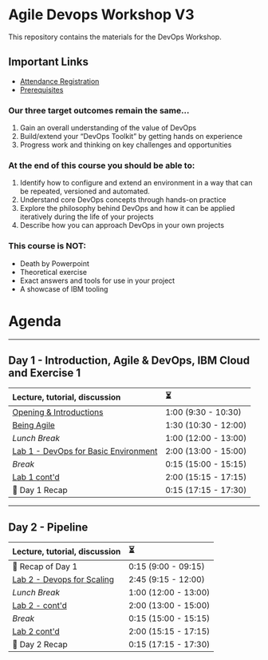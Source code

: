 # Agile Devops Workshop V3

This repository contains the materials for the DevOps Workshop.

## Important Links

* [Attendance Registration](./presentations/Attendance%20Registration%20Slide-2.ppt)
* [Prerequisites](./prereqs.md)

### Our three target outcomes remain the same...

1. Gain an overall understanding of the value of DevOps
1. Build/extend your “DevOps Toolkit” by getting hands on experience
1. Progress work and thinking on key challenges and opportunities

### At the end of this course you should be able to:

1. Identify how to configure and extend an environment in a way that can be repeated, versioned and automated.
1. Understand core DevOps concepts through hands-on practice
1. Explore the philosophy behind DevOps and how it can be applied iteratively during the life of your projects
1. Describe how you can approach DevOps in your own projects

### This course is NOT:

* Death by Powerpoint
* Theoretical exercise
* Exact answers and tools for use in your project
* A showcase of IBM tooling

# Agenda

---

## Day 1 - Introduction, Agile & DevOps, IBM Cloud and Exercise 1

| Lecture, tutorial, discussion                                                                                                            | :hourglass_flowing_sand: |
| :--------------------------------------------------------------------------------------------------------------------------------------- | :----------------------- |
| [Opening & Introductions](/Intro/README.md)                                                                                                             | 1:00 (9:30 - 10:30)
| [Being Agile](/Intro/beingagile.md) | 1:30 (10:30 - 12:00)
| _Lunch Break_                                                                                                                            | 1:00 (12:00 - 13:00)     |
| [Lab 1 - DevOps for Basic Environment](/Lab_1/README.md) | 2:00 (13:00 - 15:00)
| _Break_                                                                                                                                  | 0:15 (15:00 - 15:15)     |
| [Lab 1 cont'd](/Lab_1/lab1.md) | 2:00 (15:15 - 17:15)
| :tophat: Day 1 Recap                                                                                                                              | 0:15 (17:15 - 17:30)

---
## Day 2 - Pipeline

| Lecture, tutorial, discussion                  | :hourglass_flowing_sand: |
|:---------------------------------------------- |:------------------------ |
| :tophat: Recap of Day 1 | 0:15 (9:00 - 09:15)      |
| [Lab 2 - Devops for Scaling](/Lab_2/README.md) | 2:45 (9:15 - 12:00)      |
| _Lunch Break_                                  | 1:00 (12:00 - 13:00)     |
| [Lab 2 - cont'd](/Lab_2/README.md)             | 2:00 (13:00 - 15:00)     |
| _Break_                                        | 0:15 (15:00 - 15:15)     |
| [Lab 2 cont'd](/Lab_2/README.md)               | 2:00 (15:15 - 17:15)     |
| :tophat: Day 2 Recap                           | 0:15 (17:15 - 17:30)     |
